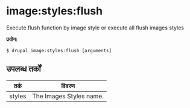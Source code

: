 # image:styles:flush
Execute flush function by image style or execute all flush images styles

**प्रयोग:**
```
$ drupal image:styles:flush [arguments]
```

## उपलब्ध तर्कों
तर्क | विवरण
---------|-------------
styles | The Images Styles name.
